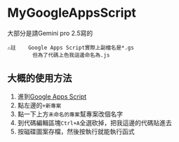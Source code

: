 # MyGoogleAppsScript
大部分是請Gemini pro 2.5寫的

```
⚠️註    Google Apps Script實際上副檔名是*.gs
        但為了代碼上色我這邊命名為.js
```

## 大概的使用方法
1. 進到[Google Apps Script](https://script.google.com/home)
2. 點左邊的`+新專案`
3. 點一下上方`未命名的專案`幫專案改個名字
4. 到代碼編輯區塊`Ctrl+A`全選砍掉，把我這邊的代碼貼進去
5. 按磁碟圖案存檔，然後按執行就能執行函式
